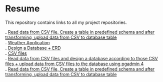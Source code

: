 # Resume
This repository contains links to all my project repositories.

**.** [Read data from CSV file, Create a table in predefined schema and after transforming, upload data from CSV to database table](https://github.com/junaidasif-dev/BSAI-Content/tree/main/Sem-4/Prog-AI/FinalProject)  
**.** [Weather Application](https://github.com/junaidasif-dev/GDSC23-Contribution/tree/main/FinalProject)  
**.** [Design a Database + ERD](https://github.com/junaidasif-dev/BSAI-Content/tree/main/Sem-4/Databases/FinalProject)  
**.** [CSV files](https://github.com/junaidasif-dev/JunaidAsif-DataEngineering-BWF/tree/main/Data)  
**.** [Read data from CSV files and design a database according to those CSV files + upload data from CSV files to the database using pgadmin 4](https://github.com/junaidasif-dev/JunaidAsif-DataEngineering-BWF/tree/main/Task-3)  
**.** [Read data from CSV file, Create a table in predefined schema and after transforming, upload data from CSV to database table](https://github.com/junaidasif-dev/JunaidAsif-DataEngineering-BWF/tree/main/Task-6)
